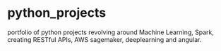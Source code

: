 # python_projects
portfolio of python projects revolving around Machine Learning, Spark, creating RESTful APIs, AWS sagemaker, deeplearning and angular.
